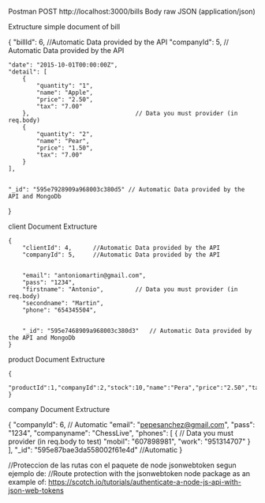Postman POST http://localhost:3000/bills
Body
raw
JSON (application/json)

Extructure simple document of bill

{
    "billId": 6,   //Automatic Data provided by the API
    "companyId": 5,  // Automatic Data provided by the API
    
    
    "date": "2015-10-01T00:00:00Z",
    "detail": [
        {
            "quantity": "1",
            "name": "Apple",
            "price": "2.50",
            "tax": "7.00"
        },                              // Data you must provider (in req.body)
        {
            "quantity": "2",
            "name": "Pear",
            "price": "1.50",
            "tax": "7.00"
        }
    ],
    
    
    "_id": "595e7928909a968003c380d5" // Automatic Data provided by the API and MongoDb
}


client Document Extructure

    {
        "clientId": 4,      //Automatic Data provided by the API
        "companyId": 5,     //Automatic Data provided by the API
        
        
        "email": "antoniomartin@gmail.com",
        "pass": "1234",
        "firstname": "Antonio",         // Data you must provider (in req.body)
        "secondname": "Martin",
        "phone": "654345504",
        
        
        "_id": "595e7468909a968003c380d3"   // Automatic Data provided by the API and MongoDb
    }
    
product Document Extructure

    {
        "productId":1,"companyId":2,"stock":10,"name":"Pera","price":"2.50","tax":"7,65"
    }


company Document Extructure

{
    "companyId": 6,  // Automatic
    "email": "pepesanchez@gmail.com",
    "pass": "1234",
    "companyname": "ChessLive",
    "phones": [
        {                                            // Data you must provider (in req.body to test)
            "mobil": "607898981",
            "work": "951314707"
        }
    ],
    "_id": "595e87bae3da558002f61e4d"  //Automatic
}



//Proteccion de las rutas con el paquete de node jsonwebtoken segun ejemplo de:
//Route protection with the jsonwebtoken node package as an example of:
https://scotch.io/tutorials/authenticate-a-node-js-api-with-json-web-tokens
